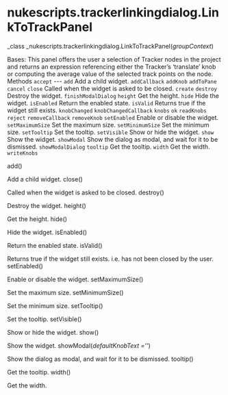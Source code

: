 # nukescripts.trackerlinkingdialog.LinkToTrackPanel
_class _nukescripts.trackerlinkingdialog.LinkToTrackPanel(_groupContext_)

Bases:
This panel offers the user a selection of Tracker nodes in the project and returns an expression referencing either the Tracker’s ‘translate’ knob or computing the average value of the selected track points on the node.
Methods
`accept` ---
`add`  Add a child widget.
`addCallback`
`addKnob`
`addToPane`
`cancel`
`close`  Called when the widget is asked to be closed.
`create`
`destroy`  Destroy the widget.
`finishModalDialog`
`height`  Get the height.
`hide`  Hide the widget.
`isEnabled`  Return the enabled state.
`isValid`  Returns true if the widget still exists.
`knobChanged`
`knobChangedCallback`
`knobs`
`ok`
`readKnobs`
`reject`
`removeCallback`
`removeKnob`
`setEnabled`  Enable or disable the widget.
`setMaximumSize`  Set the maximum size.
`setMinimumSize`  Set the minimum size.
`setTooltip`  Set the tooltip.
`setVisible`  Show or hide the widget.
`show`  Show the widget.
`showModal`  Show the dialog as modal, and wait for it to be dismissed.
`showModalDialog`
`tooltip`  Get the tooltip.
`width`  Get the width.
`writeKnobs`

add()

Add a child widget.
close()

Called when the widget is asked to be closed.
destroy()

Destroy the widget.
height()

Get the height.
hide()

Hide the widget.
isEnabled()

Return the enabled state.
isValid()

Returns true if the widget still exists. i.e. has not been closed by the user.
setEnabled()

Enable or disable the widget.
setMaximumSize()

Set the maximum size.
setMinimumSize()

Set the minimum size.
setTooltip()

Set the tooltip.
setVisible()

Show or hide the widget.
show()

Show the widget.
showModal(_defaultKnobText =''_)

Show the dialog as modal, and wait for it to be dismissed.
tooltip()

Get the tooltip.
width()

Get the width.